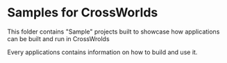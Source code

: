 # Samples for CrossWorlds

This folder contains "Sample" projects built to showcase how applications can be built and run in CrossWrolds

Every applications contains information on how to build and use it.
